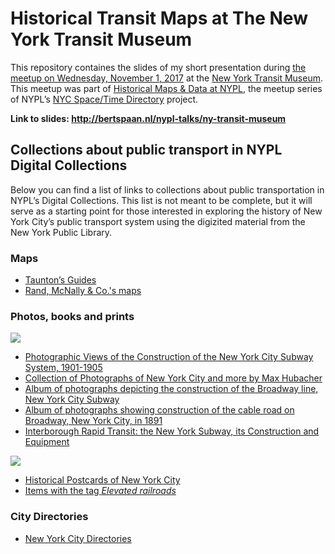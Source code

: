 # Historical Transit Maps at The New York Transit Museum

This repository containes the slides of my short presentation during [the meetup on Wednesday, November 1, 2017](https://www.meetup.com/historical-data-and-maps-at-nypl/events/244072360/) at the [New York Transit Museum](http://www.nytransitmuseum.org/). This meetup was part of [Historical Maps & Data at NYPL](https://www.meetup.com/historical-data-and-maps-at-nypl/), the meetup series of NYPL’s [NYC Space/Time Directory](http://spacetime.nypl.org) project.

__Link to slides: http://bertspaan.nl/nypl-talks/ny-transit-museum__

## Collections about public transport in NYPL Digital Collections

Below you can find a list of links to collections about public transportation in NYPL’s Digital Collections. This list is not meant to be complete, but it will serve as a starting point for those interested in exploring the history of New York City’s public transport system using the digizited material from the New York Public Library.

### Maps

- [Taunton’s Guides](https://digitalcollections.nypl.org/search/index?utf8=%E2%9C%93&keywords=taunton%27s+guide)
- [Rand, McNally & Co.'s maps](https://digitalcollections.nypl.org/search/index?filters%5Btype%5D=cartographic&keywords=rand+mcnally)

### Photos, books and prints

![](http://bertspaan.nl/nypl-talks-assets/images/510d47e2-f20e-a3d9-e040-e00a18064a99.jpg)

- [Photographic Views of the Construction of the New York City Subway System, 1901-1905](https://digitalcollections.nypl.org/collections/photographic-views-of-the-construction-of-the-new-york-city-subway-system#/?tab=about)
- [Collection of Photographs of New York City and more by Max Hubacher](https://digitalcollections.nypl.org/collections/collection-of-photographs-of-new-york-city-new-york-state-and-more-by-max#/?tab=about
)
- [Album of photographs depicting the construction of the Broadway line, New York City Subway](http://digitalcollections.nypl.org/collections/album-of-photographs-depicting-the-construction-of-the-broadway-line-new-york#/?tab=about)
- [Album of photographs showing construction of the cable road on Broadway, New York City, in 1891](http://digitalcollections.nypl.org/collections/album-of-photographs-showing-construction-of-the-cable-road-on-broadway-new-york#/?tab=about)
- [Interborough Rapid Transit: the New York Subway, its Construction and Equipment](https://digitalcollections.nypl.org/collections/interborough-rapid-transit-the-new-york-subway-its-construction-and-equipment#/?tab=about
)

![](http://bertspaan.nl/nypl-talks-assets/images/510d47dc-9b49-a3d9-e040-e00a18064a99.jpg)

- [Historical Postcards of New York City](https://digitalcollections.nypl.org/collections/historical-postcards-of-new-york-city#/?tab=navigation&roots=83:0c984590-13d6-0135-276a-312f2294ae90)
- [Items with the tag _Elevated railroads_](https://digitalcollections.nypl.org/search/index?filters%5Btopic_mtxt_s%5D%5B%5D=Elevated%20railroads)

### City Directories

- [New York City Directories](https://digitalcollections.nypl.org/collections/new-york-city-directories#/?tab=about)

